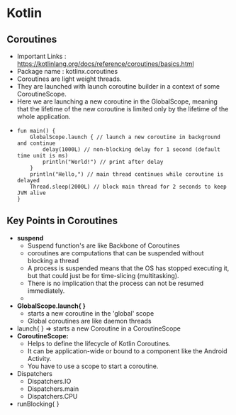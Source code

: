 # Kotlin
## Coroutines
- Important Links : https://kotlinlang.org/docs/reference/coroutines/basics.html
- Package name : kotlinx.coroutines
- Coroutines are light weight threads.
- They are launched with launch coroutine builder in a context of some CoroutineScope.
- Here we are launching a new coroutine in the GlobalScope, meaning that the lifetime of the new coroutine is limited only by the lifetime of the whole application.
- ```
  fun main() {
      GlobalScope.launch { // launch a new coroutine in background and continue
          delay(1000L) // non-blocking delay for 1 second (default time unit is ms)
          println("World!") // print after delay
      }
      println("Hello,") // main thread continues while coroutine is delayed
      Thread.sleep(2000L) // block main thread for 2 seconds to keep JVM alive
  }
  ```
## Key Points in Coroutines
- **suspend**
    - Suspend function's are like Backbone of Coroutines
    - coroutines are computations that can be suspended without blocking a thread
    - A process is suspended means that the OS has stopped executing it, but that could just be for time-slicing (multitasking). 
    - There is no implication that the process can not be resumed immediately.
    - 
- **GlobalScope.launch{ }**
    - starts a new coroutine in the 'global' scope
    - Global coroutines are like daemon threads
- launch{ } => starts a new Coroutine in a CoroutineScope
- **CoroutineScope:**
    - Helps to define the lifecycle of Kotlin Coroutines. 
    - It can be application-wide or bound to a component like the Android Activity. 
    - You have to use a scope to start a coroutine.
- Dispatchers
    - Dispatchers.IO
    - Dispatchers.main
    - Dispatchers.CPU
- runBlocking{ }


